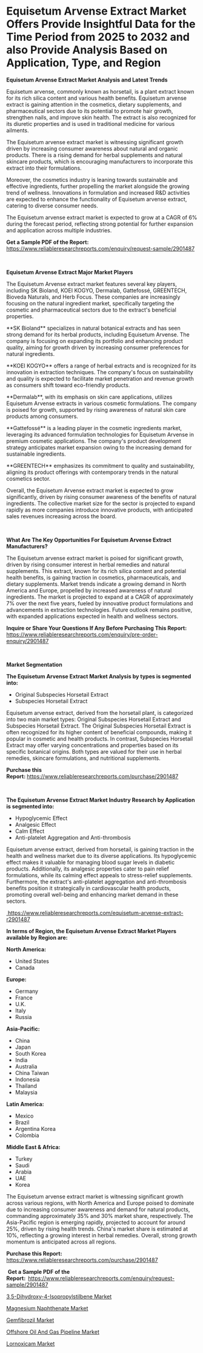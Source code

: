 <p><h1>Equisetum Arvense Extract Market Offers Provide Insightful Data for the Time Period from 2025 to 2032 and also Provide Analysis Based on Application, Type, and Region</h1></p><p><strong>Equisetum Arvense Extract Market Analysis and Latest Trends</strong></p>
<p><p>Equisetum arvense, commonly known as horsetail, is a plant extract known for its rich silica content and various health benefits. Equisetum arvense extract is gaining attention in the cosmetics, dietary supplements, and pharmaceutical sectors due to its potential to promote hair growth, strengthen nails, and improve skin health. The extract is also recognized for its diuretic properties and is used in traditional medicine for various ailments.</p><p>The Equisetum arvense extract market is witnessing significant growth driven by increasing consumer awareness about natural and organic products. There is a rising demand for herbal supplements and natural skincare products, which is encouraging manufacturers to incorporate this extract into their formulations. </p><p>Moreover, the cosmetics industry is leaning towards sustainable and effective ingredients, further propelling the market alongside the growing trend of wellness. Innovations in formulation and increased R&D activities are expected to enhance the functionality of Equisetum arvense extract, catering to diverse consumer needs.</p><p>The Equisetum arvense extract market is expected to grow at a CAGR of 6% during the forecast period, reflecting strong potential for further expansion and application across multiple industries.</p></p>
<p><strong>Get a Sample PDF of the Report:&nbsp;</strong> <a href="https://www.reliableresearchreports.com/enquiry/request-sample/2901487?utm_campaign=102&utm_medium=2&utm_source=Github&utm_content=ia&utm_term=16032025&utm_id=equisetum-arvense-extract">https://www.reliableresearchreports.com/enquiry/request-sample/2901487</a></p>
<p>&nbsp;</p>
<p><strong>Equisetum Arvense Extract Major Market Players</strong></p>
<p><p>The Equisetum Arvense extract market features several key players, including SK Bioland, KOEI KOGYO, Dermalab, Gattefossé, GREENTECH, Bioveda Naturals, and Herb Focus. These companies are increasingly focusing on the natural ingredient market, specifically targeting the cosmetic and pharmaceutical sectors due to the extract's beneficial properties.</p><p>**SK Bioland** specializes in natural botanical extracts and has seen strong demand for its herbal products, including Equisetum Arvense. The company is focusing on expanding its portfolio and enhancing product quality, aiming for growth driven by increasing consumer preferences for natural ingredients.</p><p>**KOEI KOGYO** offers a range of herbal extracts and is recognized for its innovation in extraction techniques. The company's focus on sustainability and quality is expected to facilitate market penetration and revenue growth as consumers shift toward eco-friendly products.</p><p>**Dermalab**, with its emphasis on skin care applications, utilizes Equisetum Arvense extracts in various cosmetic formulations. The company is poised for growth, supported by rising awareness of natural skin care products among consumers.</p><p>**Gattefossé** is a leading player in the cosmetic ingredients market, leveraging its advanced formulation technologies for Equisetum Arvense in premium cosmetic applications. The company's product development strategy anticipates market expansion owing to the increasing demand for sustainable ingredients.</p><p>**GREENTECH** emphasizes its commitment to quality and sustainability, aligning its product offerings with contemporary trends in the natural cosmetics sector. </p><p>Overall, the Equisetum Arvense extract market is expected to grow significantly, driven by rising consumer awareness of the benefits of natural ingredients. The collective market size for the sector is projected to expand rapidly as more companies introduce innovative products, with anticipated sales revenues increasing across the board.</p></p>
<p>&nbsp;</p>
<p><strong>What Are The Key Opportunities For Equisetum Arvense Extract Manufacturers?</strong></p>
<p><p>The Equisetum arvense extract market is poised for significant growth, driven by rising consumer interest in herbal remedies and natural supplements. This extract, known for its rich silica content and potential health benefits, is gaining traction in cosmetics, pharmaceuticals, and dietary supplements. Market trends indicate a growing demand in North America and Europe, propelled by increased awareness of natural ingredients. The market is projected to expand at a CAGR of approximately 7% over the next five years, fueled by innovative product formulations and advancements in extraction technologies. Future outlook remains positive, with expanded applications expected in health and wellness sectors.</p></p>
<p><strong>Inquire or Share Your Questions If Any Before Purchasing This Report:</strong> <a href="https://www.reliableresearchreports.com/enquiry/pre-order-enquiry/2901487?utm_campaign=102&utm_medium=2&utm_source=Github&utm_content=ia&utm_term=16032025&utm_id=equisetum-arvense-extract">https://www.reliableresearchreports.com/enquiry/pre-order-enquiry/2901487</a></p>
<p>&nbsp;</p>
<p><strong>Market Segmentation</strong></p>
<p><strong>The Equisetum Arvense Extract Market Analysis by types is segmented into:</strong></p>
<p><ul><li>Original Subspecies Horsetail Extract</li><li>Subspecies Horsetail Extract</li></ul></p>
<p><p>Equisetum arvense extract, derived from the horsetail plant, is categorized into two main market types: Original Subspecies Horsetail Extract and Subspecies Horsetail Extract. The Original Subspecies Horsetail Extract is often recognized for its higher content of beneficial compounds, making it popular in cosmetic and health products. In contrast, Subspecies Horsetail Extract may offer varying concentrations and properties based on its specific botanical origins. Both types are valued for their use in herbal remedies, skincare formulations, and nutritional supplements.</p></p>
<p><strong>Purchase this Report:&nbsp;</strong><a href="https://www.reliableresearchreports.com/purchase/2901487?utm_campaign=102&utm_medium=2&utm_source=Github&utm_content=ia&utm_term=16032025&utm_id=equisetum-arvense-extract">https://www.reliableresearchreports.com/purchase/2901487</a></p>
<p>&nbsp;</p>
<p><strong>The Equisetum Arvense Extract Market Industry Research by Application is segmented into:</strong></p>
<p><ul><li>Hypoglycemic Effect</li><li>Analgesic Effect</li><li>Calm Effect</li><li>Anti-platelet Aggregation and Anti-thrombosis</li></ul></p>
<p><p>Equisetum arvense extract, derived from horsetail, is gaining traction in the health and wellness market due to its diverse applications. Its hypoglycemic effect makes it valuable for managing blood sugar levels in diabetic products. Additionally, its analgesic properties cater to pain relief formulations, while its calming effect appeals to stress-relief supplements. Furthermore, the extract's anti-platelet aggregation and anti-thrombosis benefits position it strategically in cardiovascular health products, promoting overall well-being and enhancing market demand in these sectors.</p></p>
<p><a href="https://www.reliableresearchreports.com/equisetum-arvense-extract-r2901487?utm_campaign=102&utm_medium=2&utm_source=Github&utm_content=ia&utm_term=16032025&utm_id=equisetum-arvense-extract">&nbsp;https://www.reliableresearchreports.com/equisetum-arvense-extract-r2901487</a></p>
<p><strong>In terms of Region, the Equisetum Arvense Extract Market Players available by Region are:</strong></p>
<p>
    <p> <strong> North America: </strong>
        <ul>
            <li>United States</li>
            <li>Canada</li>
        </ul>
        </p> 
    <p> <strong> Europe: </strong>
        <ul>
            <li>Germany</li>
            <li>France</li>
            <li>U.K.</li>
            <li>Italy</li>
            <li>Russia</li>
        </ul>
        </p> 
    <p> <strong> Asia-Pacific: </strong>
        <ul>
            <li>China</li>
            <li>Japan</li>
            <li>South Korea</li>
            <li>India</li>
            <li>Australia</li>
            <li>China Taiwan</li>
            <li>Indonesia</li>
            <li>Thailand</li>
            <li>Malaysia</li>
        </ul>
        </p> 
    <p> <strong> Latin America: </strong>
        <ul>
            <li>Mexico</li>
            <li>Brazil</li>
            <li>Argentina Korea</li>
            <li>Colombia</li>
        </ul>
        </p> 
    <p> <strong> Middle East & Africa: </strong>
        <ul>
            <li>Turkey</li>
            <li>Saudi</li>
            <li>Arabia</li>
            <li>UAE</li>
            <li>Korea</li>
        </ul>
    </p>
    </p>
<p><p>The Equisetum arvense extract market is witnessing significant growth across various regions, with North America and Europe poised to dominate due to increasing consumer awareness and demand for natural products, commanding approximately 35% and 30% market share, respectively. The Asia-Pacific region is emerging rapidly, projected to account for around 25%, driven by rising health trends. China's market share is estimated at 10%, reflecting a growing interest in herbal remedies. Overall, strong growth momentum is anticipated across all regions.</p></p>
<p><strong>Purchase this Report: </strong><a href="https://www.reliableresearchreports.com/purchase/2901487?utm_campaign=102&utm_medium=2&utm_source=Github&utm_content=ia&utm_term=16032025&utm_id=equisetum-arvense-extract">https://www.reliableresearchreports.com/purchase/2901487</a></p>
<p>&nbsp;<strong>Get a Sample PDF of the Report:&nbsp;&nbsp;</strong><a href="https://www.reliableresearchreports.com/enquiry/request-sample/2901487?utm_campaign=102&utm_medium=2&utm_source=Github&utm_content=ia&utm_term=16032025&utm_id=equisetum-arvense-extract">https://www.reliableresearchreports.com/enquiry/request-sample/2901487</a></p>
<p><strong></strong></p>
<p><p><a href="https://github.com/dringmurza6r/Market-Research-Report-List-1/blob/main/35-dihydroxy-4-isopropylstilbene-market.md?utm_campaign=102&utm_medium=2&utm_source=Github&utm_content=ia&utm_term=16032025&utm_id=equisetum-arvense-extract">3,5-Dihydroxy-4-Isopropylstilbene Market</a></p><p><a href="https://github.com/ubavicachida/Market-Research-Report-List-1/blob/main/magnesium-naphthenate-market.md?utm_campaign=102&utm_medium=2&utm_source=Github&utm_content=ia&utm_term=16032025&utm_id=equisetum-arvense-extract">Magnesium Naphthenate Market</a></p><p><a href="https://github.com/vaduzunny/Market-Research-Report-List-1/blob/main/gemfibrozil-market.md?utm_campaign=102&utm_medium=2&utm_source=Github&utm_content=ia&utm_term=16032025&utm_id=equisetum-arvense-extract">Gemfibrozil Market</a></p><p><a href="https://github.com/dayaanapis5/Market-Research-Report-List-1/blob/main/offshore-oil-and-gas-pipeline-market.md?utm_campaign=102&utm_medium=2&utm_source=Github&utm_content=ia&utm_term=16032025&utm_id=equisetum-arvense-extract">Offshore Oil And Gas Pipeline Market</a></p><p><a href="https://github.com/gasikcalbos8/Market-Research-Report-List-1/blob/main/lornoxicam-market.md?utm_campaign=102&utm_medium=2&utm_source=Github&utm_content=ia&utm_term=16032025&utm_id=equisetum-arvense-extract">Lornoxicam Market</a></p></p>